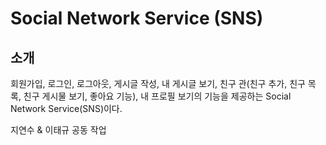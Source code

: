 # Social Network Service (SNS)

## 소개
회원가입, 로그인, 로그아웃, 게시글 작성, 내 게시글 보기, 친구 관(친구 추가, 친구 목록, 친구 게시물 보기, 좋아요 기능), 내 프로필 보기의 기능을 제공하는 Social Network Service(SNS)이다.

지연수 & 이태규 공동 작업
